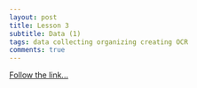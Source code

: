 ```yaml
---
layout: post
title: Lesson 3
subtitle: Data (1)
tags: data collecting organizing creating OCR 
comments: true
---
```


[Follow the link...](../03)

